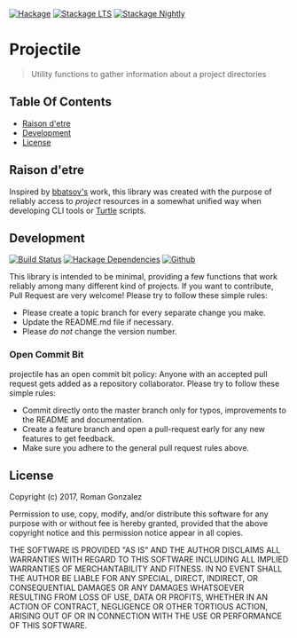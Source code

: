 [![Hackage](https://img.shields.io/hackage/v/projectile.svg)](https://img.shields.io/hackage/v/projectile.svg)
[![Stackage LTS](http://stackage.org/package/projectile/badge/lts)](http://stackage.org/lts/package/projectile)
[![Stackage Nightly](http://stackage.org/package/projectile/badge/nightly)](http://stackage.org/nightly/package/projectile)
# Projectile

> Utility functions to gather information about a project directories

## Table Of Contents

* [Raison d'etre](#raison-detre)
* [Development](#development)
* [License](#license)

## Raison d'etre

Inspired by [bbatsov's](https://github.com/bbatsov/projectile) work, this library was created with
the purpose of reliably access to _project_ resources in a somewhat unified way when developing CLI
tools or [Turtle](https://github.com/Gabriel439/Haskell-Turtle-Library) scripts.

## Development
[![Build Status](https://travis-ci.org/roman/Haskell-projectile}.svg?branch=master)](https://travis-ci.org/roman/Haskell-projectile)
[![Hackage Dependencies](https://img.shields.io/hackage-deps/v/projectile.svg)](https://http://packdeps.haskellers.com/feed?needle=projectile)
[![Github](https://img.shields.io/github/commits-since/roman/haskell-projectile/v0.0.0.1.svg)](https://img.shields.io/github/commits-since/roman/haskell-projectile/v0.0.0.1.svg)

This library is intended to be minimal, providing a few functions that work
reliably among many different kind of projects. If you want to contribute,
Pull Request are very welcome! Please try to follow these simple rules:

* Please create a topic branch for every separate change you make.
* Update the README.md file if necessary.
* Please _do not_ change the version number.

### Open Commit Bit

projectile has an open commit bit policy: Anyone with an accepted pull request
gets added as a repository collaborator. Please try to follow these simple
rules:

* Commit directly onto the master branch only for typos, improvements to the
  README and documentation.
* Create a feature branch and open a pull-request early for any new features to
  get feedback.
* Make sure you adhere to the general pull request rules above.

## License

Copyright (c) 2017, Roman Gonzalez

Permission to use, copy, modify, and/or distribute this software for any
purpose with or without fee is hereby granted, provided that the above
copyright notice and this permission notice appear in all copies.

THE SOFTWARE IS PROVIDED "AS IS" AND THE AUTHOR DISCLAIMS ALL WARRANTIES
WITH REGARD TO THIS SOFTWARE INCLUDING ALL IMPLIED WARRANTIES OF
MERCHANTABILITY AND FITNESS. IN NO EVENT SHALL THE AUTHOR BE LIABLE FOR
ANY SPECIAL, DIRECT, INDIRECT, OR CONSEQUENTIAL DAMAGES OR ANY DAMAGES
WHATSOEVER RESULTING FROM LOSS OF USE, DATA OR PROFITS, WHETHER IN AN
ACTION OF CONTRACT, NEGLIGENCE OR OTHER TORTIOUS ACTION, ARISING OUT OF
OR IN CONNECTION WITH THE USE OR PERFORMANCE OF THIS SOFTWARE.
